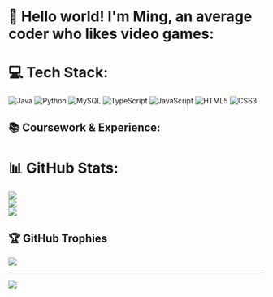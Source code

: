 
# 💫 Hello world! I'm Ming, an average coder who likes video games:

# 💻 Tech Stack:
![Java](https://img.shields.io/badge/java-%23ED8B00.svg?style=for-the-badge&logo=java&logoColor=white) 
![Python](https://img.shields.io/badge/python-3670A0?style=for-the-badge&logo=python&logoColor=ffdd54) 
![MySQL](https://img.shields.io/badge/mysql-4479A1.svg?style=for-the-badge&logo=mysql&logoColor=white) 
![TypeScript](https://img.shields.io/badge/typescript-%23007ACC.svg?style=for-the-badge&logo=typescript&logoColor=white) 
![JavaScript](https://img.shields.io/badge/javascript-%23F7DF1E.svg?style=for-the-badge&logo=javascript&logoColor=black) 
![HTML5](https://img.shields.io/badge/html5-%23E34F26.svg?style=for-the-badge&logo=html5&logoColor=white) 
![CSS3](https://img.shields.io/badge/css3-%231572B6.svg?style=for-the-badge&logo=css3&logoColor=white)

## 📚 Coursework & Experience:

# 📊 GitHub Stats:
![](https://github-readme-stats.vercel.app/api?username=LY-Minh&theme=dark&hide_border=false&include_all_commits=true&count_private=false)<br/>
![](https://nirzak-streak-stats.vercel.app/?user=LY-Minh&theme=dark&hide_border=false)<br/>
![](https://github-readme-stats.vercel.app/api/top-langs/?username=LY-Minh&theme=dark&hide_border=false&include_all_commits=true&count_private=false&layout=compact)

## 🏆 GitHub Trophies
![](https://github-profile-trophy.vercel.app/?username=LY-Minh&theme=radical&no-frame=false&no-bg=true&margin-w=4)



---
[![](https://visitcount.itsvg.in/api?id=LY-Minh&icon=0&color=0)](https://visitcount.itsvg.in)


  
<!-- Proudly created with GPRM ( https://gprm.itsvg.in ) -->
